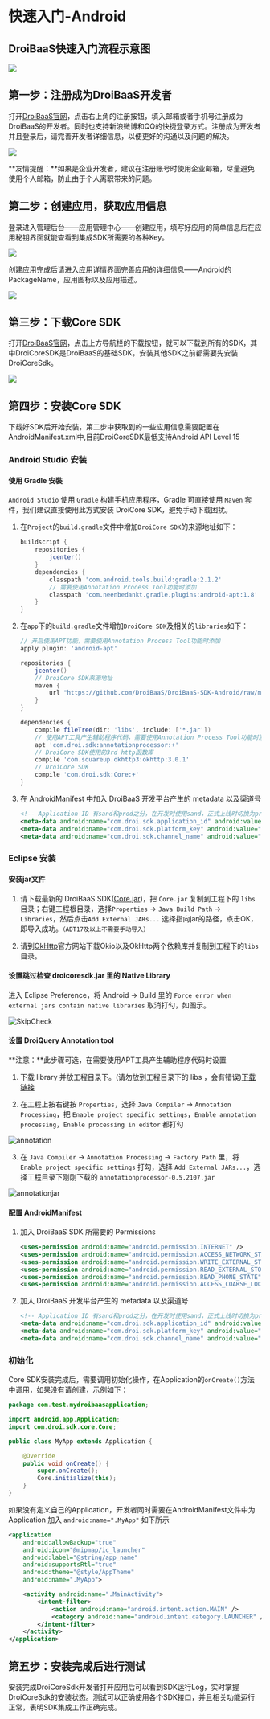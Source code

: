 # 快速入门-Android

## DroiBaaS快速入门流程示意图 

![](http://baastest.droi.cn/Uploads/DocFile/57870a0bc708d.jpg)

## 第一步：注册成为DroiBaaS开发者

打开[DroiBaaS官网](http://baastest.droi.cn/)，点击右上角的注册按钮，填入邮箱或者手机号注册成为DroiBaaS的开发者。同时也支持新浪微博和QQ的快捷登录方式。注册成为开发者并且登录后，请完善开发者详细信息，以便更好的沟通以及问题的解决。

![](http://baastest.droi.cn/Uploads/DocFile/57870a6c795f3.png)

**友情提醒：**如果是企业开发者，建议在注册账号时使用企业邮箱，尽量避免使用个人邮箱，防止由于个人离职带来的问题。

## 第二步：创建应用，获取应用信息

登录进入管理后台——应用管理中心——创建应用，填写好应用的简单信息后在应用秘钥界面就能查看到集成SDK所需要的各种Key。

![](http://baastest.droi.cn/Uploads/DocFile/57870b46d16b5.png)

创建应用完成后请进入应用详情界面完善应用的详细信息——Android的PackageName，应用图标以及应用描述。

![](http://baastest.droi.cn/Uploads/DocFile/57870b7553163.png)

## 第三步：下载Core SDK

打开[DroiBaaS官网](http://baastest.droi.cn/)，点击上方导航栏的下载按钮，就可以下载到所有的SDK，其中DroiCoreSDK是DroiBaaS的基础SDK，安装其他SDK之前都需要先安装DroiCoreSdk。

![](http://baastest.droi.cn/Uploads/DocFile/57870bbd6db9a.png)

## 第四步：安装Core SDK

下载好SDK后开始安装，第二步中获取到的一些应用信息需要配置在AndroidManifest.xml中,目前DroiCoreSDK最低支持Android API Level 15 

### <a id="androidstudio_start"></a>Android Studio 安装

#### 使用 Gradle 安裝

`Android Studio` 使用 `Gradle` 构建手机应用程序，Gradle 可直接使用 `Maven` 套件，我们建议直接使用此方式安装 DroiCore SDK，避免手动下载困扰。

1. 在`Project`的`build.gradle`文件中增加`DroiCore SDK`的来源地址如下：

    ``` groovy
    buildscript {
        repositories {
            jcenter()
        }
        dependencies {
            classpath 'com.android.tools.build:gradle:2.1.2'
            // 需要使用Annotation Process Tool功能时添加
            classpath 'com.neenbedankt.gradle.plugins:android-apt:1.8'
        }
    }
    ```

2. 在`app`下的`build.gradle`文件增加`DroiCore SDK`及相关的`libraries`如下：

    ``` groovy
    // 开启使用APT功能，需要使用Annotation Process Tool功能时添加
    apply plugin: 'android-apt'
    
    repositories {
        jcenter()
        // DroiCore SDK来源地址
        maven {
            url "https://github.com/DroiBaaS/DroiBaaS-SDK-Android/raw/master/"
        }
    }

    dependencies {
        compile fileTree(dir: 'libs', include: ['*.jar'])
        // 使用APT工具产生辅助程序代码，需要使用Annotation Process Tool功能时添加
        apt 'com.droi.sdk:annotationprocessor:+'
        // DroiCore SDK使用的3rd http函数库
        compile 'com.squareup.okhttp3:okhttp:3.0.1'
        // DroiCore SDK
        compile 'com.droi.sdk:Core:+'
    }
    ```
3. 在 AndroidManifest 中加入 DroiBaaS 开发平台产生的 metadata 以及渠道号 

    ``` xml
    <!-- Application ID 有sand和prod之分，在开发时使用sand，正式上线时切换为prod，另外需要后台的切换操作 -->
    <meta-data android:name="com.droi.sdk.application_id" android:value="[DroiBaaS Application ID]" />
    <meta-data android:name="com.droi.sdk.platform_key" android:value="[DroiBaaS ClientKey]" />
    <meta-data android:name="com.droi.sdk.channel_name" android:value="[ChannelName]" />

    ```
    
### <a id="eclipse_start"></a>Eclipse 安装

#### 安装jar文件

1. 请下载最新的 DroiBaaS SDK([Core.jar](https://github.com/DroiBaaS/DroiBaaS-SDK-Android/tree/master/com/droi/sdk/Core))，把 `Core.jar` 复制到工程下的 `libs` 目录；右键工程根目录，选择`Properties` -> `Java Build Path` -> `Libraries`，然后点击`Add External JARs...` 选择指向jar的路径，点击OK，即导入成功。`（ADT17及以上不需要手动导入）`

2. 请到[OkHttp](http://square.github.io/okhttp/)官方网站下载Okio以及OkHttp两个依赖库并复制到工程下的`libs`目录。

#### 设置跳过检查 droicoresdk.jar 里的 Native Library

进入 Eclipse Preference，将 Android -> Build 里的 `Force error when external jars contain native libraries` 取消打勾，如图示。

![SkipCheck](http://baastest.droi.cn/Uploads/DocFile/576a4cfbe65e7.png)

#### 设置 DroiQuery Annotation tool

**注意：**此步骤可选，在需要使用APT工具产生辅助程序代码时设置
1. 下载 library 并放工程目录下。(请勿放到工程目录下的 libs ，会有错误)[下载链接](https://github.com/DroiBaaS/DroiBaaS-SDK-Android/blob/master/com/droi/sdk/annotationprocessor/0.5.2898/annotationprocessor-0.5.2898.jar)

2. 在工程上按右键按 `Properties`，选择 `Java Compiler` -> `Annotation Processing`，把 `Enable project specific settings`，`Enable annotation processing`，`Enable processing in editor` 都打勾

![annotation](http://baastest.droi.cn/Uploads/DocFile/576a4d0b8ce0a.png)

3. 在 `Java Compiler` -> `Annotation Processing` -> `Factory Path` 里，将 `Enable project specific settings` 打勾，选择 `Add External JARs...`，选择工程目录下刚刚下载的 `annotationprocessor-0.5.2107.jar`

![annotationjar](http://baastest.droi.cn/Uploads/DocFile/576a4d153ae87.png)

#### 配置 AndroidManifest

1. 加入 DroiBaaS SDK 所需要的 Permissions

    ``` xml
    <uses-permission android:name="android.permission.INTERNET" />
    <uses-permission android:name="android.permission.ACCESS_NETWORK_STATE" />
    <uses-permission android:name="android.permission.WRITE_EXTERNAL_STORAGE" />
    <uses-permission android:name="android.permission.READ_EXTERNAL_STORAGE" />
    <uses-permission android:name="android.permission.READ_PHONE_STATE" />
    <uses-permission android:name="android.permission.ACCESS_COARSE_LOCATION" />

    ```
    
2. 加入 DroiBaaS 开发平台产生的 metadata 以及渠道号 

    ``` xml
    <!-- Application ID 有sand和prod之分，在开发时使用sand，正式上线时切换为prod，另外需要后台的切换操作 -->
    <meta-data android:name="com.droi.sdk.application_id" android:value="[DroiBaaS Application ID]" />
    <meta-data android:name="com.droi.sdk.platform_key" android:value="[DroiBaaS ClientKey]" />
    <meta-data android:name="com.droi.sdk.channel_name" android:value="[ChannelName]" />

    ```
    
### 初始化

Core SDK安装完成后，需要调用初始化操作，在Application的`onCreate()`方法中调用，如果没有请创建，示例如下：  

``` java
package com.test.mydroibaasapplication;

import android.app.Application;
import com.droi.sdk.core.Core;

public class MyApp extends Application {

    @Override
    public void onCreate() {
        super.onCreate();
        Core.initialize(this);
    }
}

```

如果没有定义自己的Application，开发者同时需要在AndroidManifest文件中为 Application 加入 `android:name=".MyApp"` 如下所示  

``` xml
<application
    android:allowBackup="true"
    android:icon="@mipmap/ic_launcher"
    android:label="@string/app_name"
    android:supportsRtl="true"
    android:theme="@style/AppTheme"
    android:name=".MyApp">

    <activity android:name=".MainActivity">
        <intent-filter>
            <action android:name="android.intent.action.MAIN" />
            <category android:name="android.intent.category.LAUNCHER" />
        </intent-filter>
    </activity>
</application>

```
## 第五步：安装完成后进行测试

安装完成DroiCoreSdk开发者打开应用后可以看到SDK运行Log，实时掌握DroiCoreSdk的安装状态。测试可以正确使用各个SDK接口，并且相关功能运行正常，表明SDK集成工作正确完成。